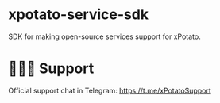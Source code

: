 # xpotato-service-sdk

SDK for making open-source services support for xPotato.

# 🙋🏻‍♂️ Support

Official support chat in Telegram: https://t.me/xPotatoSupport
